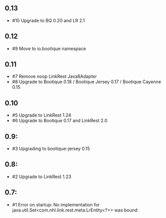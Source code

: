 ## 0.13

* #10 Upgrade to BQ 0.20 and LR 2.1

## 0.12

* #9 Move to io.bootique namespace

## 0.11

* #7 Remove noop LinkRest Java8Adapter
* #8 Upgrade to Bootique 0.18 / Bootique Jersey 0.17 / Bootique Cayenne 0.15

## 0.10

* #5 Upgrade to LinkRest 1.24
* #6 Upgrade to Bootique 0.17 and LinkRest 2.0

## 0.9:

* #3 Upgrading to bootique-jersey 0.15

## 0.8:

* #2 Upgrade to LinkRest 1.23

## 0.7:

* #1 Error on startup: No implementation for java.util.Set<com.nhl.link.rest.meta.LrEntity<?>> was bound

